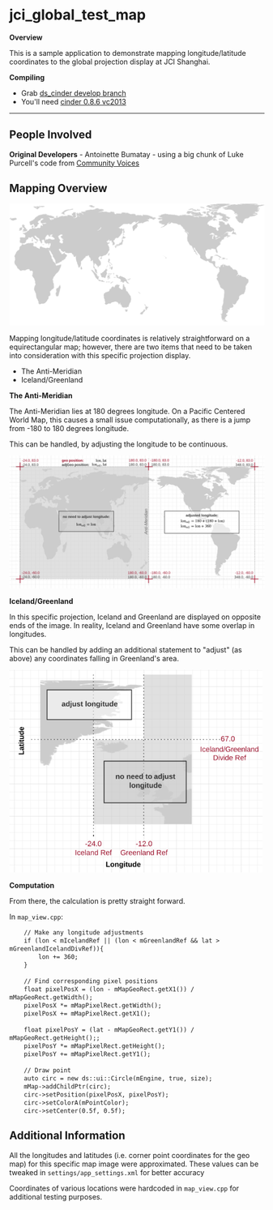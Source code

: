 jci_global_test_map
=================
**Overview**

This is a sample application to demonstrate mapping longitude/latitude coordinates to the global projection display at JCI Shanghai.

**Compiling**

* Grab [ds_cinder develop branch](https://github.com/Downstream/ds_cinder)
* You'll need [cinder 0.8.6 vc2013](http://libcinder.org/download/)

***

## People Involved

**Original Developers** - Antoinette Bumatay - using a big chunk of Luke Purcell's code from [Community Voices](https://github.com/Downstream/northwest_mutual_tapestry/tree/community_voices) 

## Mapping Overview

<img src="https://github.com/Downstream/jci_global_test_map/blob/master/data/images/temp/1920x917_map_and_projection_area.png"/>

Mapping longitude/latitude coordinates is relatively straightforward on a equirectangular map; however, there are two items that need to be taken into consideration with this specific projection display.
* The Anti-Meridian
* Iceland/Greenland

**The Anti-Meridian**

The Anti-Meridian lies at 180 degrees longitude. On a Pacific Centered World Map, this causes a small issue computationally, as there is a jump from -180 to 180 degrees longitude.

This can be handled, by adjusting the longitude to be continuous.

<img src="https://raw.githubusercontent.com/Downstream/jci_global_test_map/master/docs/media/diagram.png"/>

**Iceland/Greenland**

In this specific projection, Iceland and Greenland are displayed on opposite ends of the image. In reality, Iceland and Greenland have some overlap in longitudes.

This can be handled by adding an additional statement to "adjust" (as above) any coordinates falling in Greenland's area.

<img src="https://raw.githubusercontent.com/Downstream/jci_global_test_map/master/docs/media/caseGreenlandIceland.png" width="500"/>

**Computation**

From there, the calculation is pretty straight forward.

In `map_view.cpp`:
```
	// Make any longitude adjustments
	if (lon < mIcelandRef || (lon < mGreenlandRef && lat > mGreenlandIcelandDivRef)){
		lon += 360;
	}

	// Find corresponding pixel positions
	float pixelPosX = (lon - mMapGeoRect.getX1()) / mMapGeoRect.getWidth();
	pixelPosX *= mMapPixelRect.getWidth();
	pixelPosX += mMapPixelRect.getX1();

	float pixelPosY = (lat - mMapGeoRect.getY1()) / mMapGeoRect.getHeight();;
	pixelPosY *= mMapPixelRect.getHeight();
	pixelPosY += mMapPixelRect.getY1();

	// Draw point
	auto circ = new ds::ui::Circle(mEngine, true, size);
	mMap->addChildPtr(circ);
	circ->setPosition(pixelPosX, pixelPosY);
	circ->setColorA(mPointColor);
	circ->setCenter(0.5f, 0.5f);
```

## Additional Information

All the longitudes and latitudes (i.e. corner point coordinates for the geo map) for this specific map image were approximated. These values can be tweaked in `settings/app_settings.xml` for better accuracy

Coordinates of various locations were hardcoded in `map_view.cpp` for additional testing purposes.
